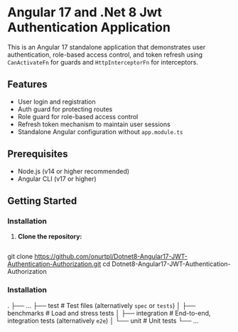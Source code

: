 # Angular 17 and .Net 8 Jwt Authentication Application

This is an Angular 17 standalone application that demonstrates user authentication, role-based access control, and token refresh using `CanActivateFn` for guards and `HttpInterceptorFn` for interceptors.

## Features

- User login and registration
- Auth guard for protecting routes
- Role guard for role-based access control
- Refresh token mechanism to maintain user sessions
- Standalone Angular configuration without `app.module.ts`

## Prerequisites

- Node.js (v14 or higher recommended)
- Angular CLI (v17 or higher)

## Getting Started

### Installation

1. **Clone the repository:**
   ```bash

git clone https://github.com/onurtpl/Dotnet8-Angular17-JWT-Authentication-Authorization.git
cd Dotnet8-Angular17-JWT-Authentication-Authorization


### Installation
.
├── ...
├── test                    # Test files (alternatively `spec` or `tests`)
│   ├── benchmarks          # Load and stress tests
│   ├── integration         # End-to-end, integration tests (alternatively `e2e`)
│   └── unit                # Unit tests
└── ...
